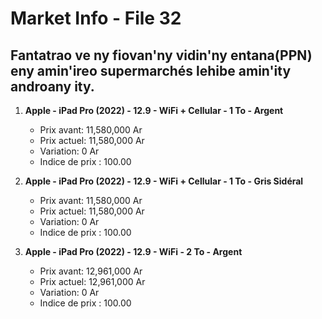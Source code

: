 # Market Info - File 32

## Fantatrao ve ny fiovan'ny vidin'ny entana(PPN) eny amin'ireo supermarchés lehibe amin'ity androany ity.

1. **Apple - iPad Pro (2022) - 12.9 - WiFi + Cellular - 1 To - Argent**
   - Prix avant: 11,580,000 Ar
   - Prix actuel: 11,580,000 Ar
   - Variation: 0 Ar
   - Indice de prix : 100.00

2. **Apple - iPad Pro (2022) - 12.9 - WiFi + Cellular - 1 To - Gris Sidéral**
   - Prix avant: 11,580,000 Ar
   - Prix actuel: 11,580,000 Ar
   - Variation: 0 Ar
   - Indice de prix : 100.00

3. **Apple - iPad Pro (2022) - 12.9 - WiFi - 2 To - Argent**
   - Prix avant: 12,961,000 Ar
   - Prix actuel: 12,961,000 Ar
   - Variation: 0 Ar
   - Indice de prix : 100.00

